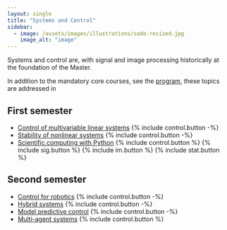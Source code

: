 ```yaml
---
layout: single
title: "Systems and Control"
sidebar:
  - image: /assets/images/illustrations/sado-resized.jpg
    image_alt: "image"
---
```


Systems and control are, with signal and image processing historically at the
foundation of the Master.

In addition to the mandatory core courses, see the [program](/program), these
topics are addressed in

## First semester

- [Control of multivariable linear systems](/ue/control-of-multi-var) {% include control.button -%}
- [Stability of nonlinear systems](/ue/nl-sys) {% include control.button -%}
- [Scientific computing with Python](/ue/scientific-python) {% include control.button %} {% include sig.button %} {% include im.button %} {% include stat.button %}

## Second semester

- [Control for robotics](/ue/control-robotics) {% include control.button -%}
- [Hybrid systems](/ue/hybrid-sys) {% include control.button -%}
- [Model predictive control](/ue/predictive-control) {% include control.button -%}
- [Multi-agent systems](/ue/multi-agent-sys) {% include control.button %}
